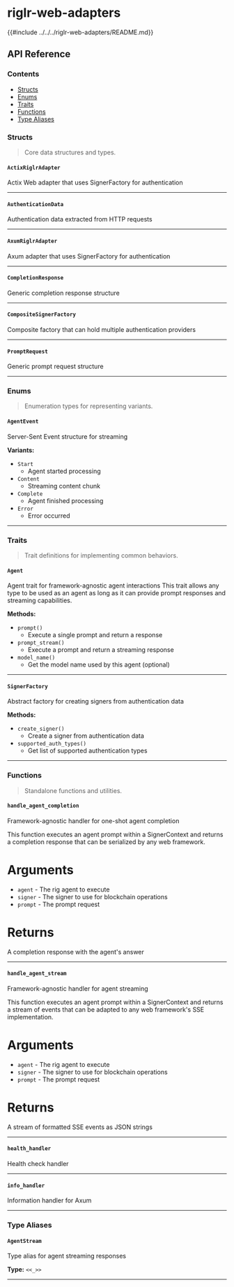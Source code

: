 # riglr-web-adapters

{{#include ../../../riglr-web-adapters/README.md}}

## API Reference

### Contents

- [Structs](#structs)
- [Enums](#enums)
- [Traits](#traits)
- [Functions](#functions)
- [Type Aliases](#type-aliases)

### Structs

> Core data structures and types.

#### `ActixRiglrAdapter`

Actix Web adapter that uses SignerFactory for authentication

---

#### `AuthenticationData`

Authentication data extracted from HTTP requests

---

#### `AxumRiglrAdapter`

Axum adapter that uses SignerFactory for authentication

---

#### `CompletionResponse`

Generic completion response structure

---

#### `CompositeSignerFactory`

Composite factory that can hold multiple authentication providers

---

#### `PromptRequest`

Generic prompt request structure

---

### Enums

> Enumeration types for representing variants.

#### `AgentEvent`

Server-Sent Event structure for streaming

**Variants:**

- `Start`
  - Agent started processing
- `Content`
  - Streaming content chunk
- `Complete`
  - Agent finished processing
- `Error`
  - Error occurred

---

### Traits

> Trait definitions for implementing common behaviors.

#### `Agent`

Agent trait for framework-agnostic agent interactions
This trait allows any type to be used as an agent as long as it can
provide prompt responses and streaming capabilities.

**Methods:**

- `prompt()`
  - Execute a single prompt and return a response
- `prompt_stream()`
  - Execute a prompt and return a streaming response
- `model_name()`
  - Get the model name used by this agent (optional)

---

#### `SignerFactory`

Abstract factory for creating signers from authentication data

**Methods:**

- `create_signer()`
  - Create a signer from authentication data
- `supported_auth_types()`
  - Get list of supported authentication types

---

### Functions

> Standalone functions and utilities.

#### `handle_agent_completion`

Framework-agnostic handler for one-shot agent completion

This function executes an agent prompt within a SignerContext and returns
a completion response that can be serialized by any web framework.

# Arguments
* `agent` - The rig agent to execute
* `signer` - The signer to use for blockchain operations
* `prompt` - The prompt request

# Returns
A completion response with the agent's answer

---

#### `handle_agent_stream`

Framework-agnostic handler for agent streaming

This function executes an agent prompt within a SignerContext and returns
a stream of events that can be adapted to any web framework's SSE implementation.

# Arguments
* `agent` - The rig agent to execute
* `signer` - The signer to use for blockchain operations
* `prompt` - The prompt request

# Returns
A stream of formatted SSE events as JSON strings

---

#### `health_handler`

Health check handler

---

#### `info_handler`

Information handler for Axum

---

### Type Aliases

#### `AgentStream`

Type alias for agent streaming responses

**Type:** `<<_>>`

---
